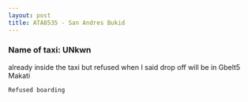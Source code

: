 ```yaml
---
layout: post
title: ATA8535 - San Andres Bukid
---
```


### Name of taxi: UNkwn

already inside the taxi but refused when I said drop off will be in Gbelt5 Makati

```Refused boarding```
